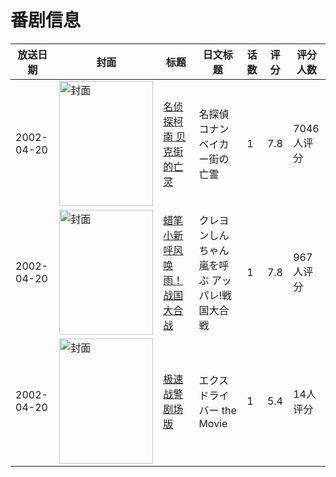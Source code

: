 # 番剧信息

|放送日期|封面|标题|日文标题|话数|评分|评分人数|
|---|---|---|---|---|---|---|
|2002-04-20|<img src="https://lain.bgm.tv/pic/cover/c/0f/21/2972_bBpub.jpg" alt="封面" style="width:150px;height:200px;object-fit:cover;">|[名侦探柯南 贝克街的亡灵](https://bangumi.tv/subject/2972)|名探偵コナン ベイカー街の亡霊|1|7.8|7046人评分|
|2002-04-20|<img src="https://lain.bgm.tv/pic/cover/c/74/88/8987_943Id.jpg" alt="封面" style="width:150px;height:200px;object-fit:cover;">|[蜡笔小新 呼风唤雨！战国大合战](https://bangumi.tv/subject/8987)|クレヨンしんちゃん 嵐を呼ぶ アッパレ!戦国大合戦|1|7.8|967人评分|
|2002-04-20|<img src="https://lain.bgm.tv/pic/cover/c/04/85/172156_6m5fv.jpg" alt="封面" style="width:150px;height:200px;object-fit:cover;">|[极速战警剧场版](https://bangumi.tv/subject/172156)|エクスドライバー the Movie|1|5.4|14人评分|
